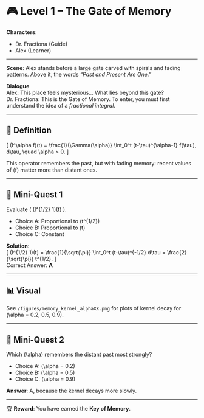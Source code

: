 # 🎮 Level 1 – The Gate of Memory

**Characters**:  
- Dr. Fractiona (Guide)  
- Alex (Learner)  

---

**Scene**: Alex stands before a large gate carved with spirals and fading patterns. Above it, the words *“Past and Present Are One.”*

**Dialogue**  
Alex: This place feels mysterious… What lies beyond this gate?  
Dr. Fractiona: This is the Gate of Memory. To enter, you must first understand the idea of a *fractional integral*.  

---

## 🌟 Definition
\[
(I^\alpha f)(t) = \frac{1}{\Gamma(\alpha)} \int_0^t (t-\tau)^{\alpha-1} f(\tau)\, d\tau, \quad \alpha > 0.
\]

This operator remembers the past, but with fading memory: recent values of \(f\) matter more than distant ones.

---

## 🧩 Mini-Quest 1
Evaluate \( (I^{1/2} 1)(t) \).

- Choice A: Proportional to \(t^{1/2}\)  
- Choice B: Proportional to \(t\)  
- Choice C: Constant  

**Solution**:  
\[
(I^{1/2} 1)(t) = \frac{1}{\sqrt{\pi}} \int_0^t (t-\tau)^{-1/2} d\tau = \frac{2}{\sqrt{\pi}} t^{1/2}.
\]  
Correct Answer: **A**

---

## 📊 Visual
See `/figures/memory_kernel_alphaXX.png` for plots of kernel decay for \(\alpha = 0.2, 0.5, 0.9\).

---

## 🧩 Mini-Quest 2
Which \(\alpha\) remembers the distant past most strongly?

- Choice A: \(\alpha = 0.2\)  
- Choice B: \(\alpha = 0.5\)  
- Choice C: \(\alpha = 0.9\)

**Answer**: A, because the kernel decays more slowly.

---

🏆 **Reward**: You have earned the **Key of Memory**.
